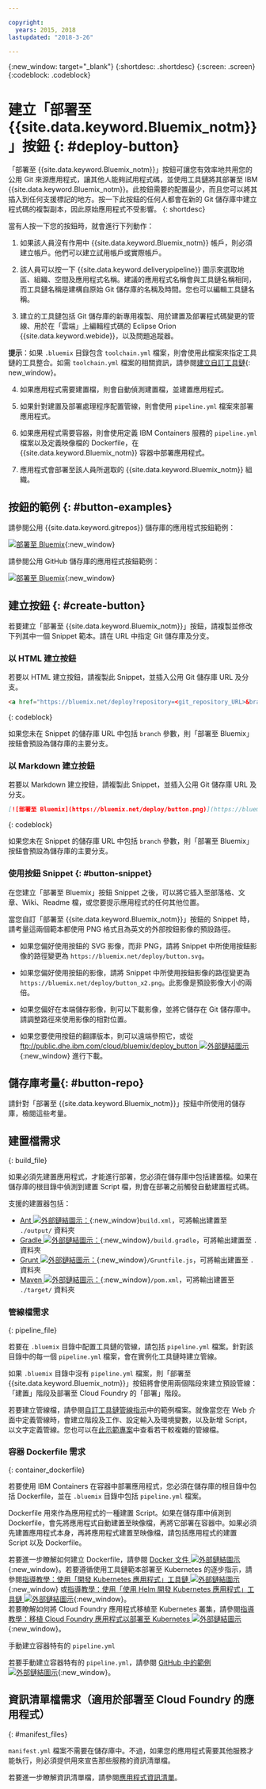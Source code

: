 ```yaml
---

copyright:
  years: 2015, 2018
lastupdated: "2018-3-26"

---
```


{:new_window: target="_blank"}
{:shortdesc: .shortdesc}
{:screen: .screen}
{:codeblock: .codeblock}


# 建立「部署至 {{site.data.keyword.Bluemix_notm}}」按鈕 {: #deploy-button}

「部署至 {{site.data.keyword.Bluemix_notm}}」按鈕可讓您有效率地共用您的公用 Git 來源應用程式，讓其他人能夠試用程式碼，並使用工具鏈將其部署至 IBM {{site.data.keyword.Bluemix_notm}}。此按鈕需要的配置最少，而且您可以將其插入到任何支援標記的地方。按一下此按鈕的任何人都會在新的 Git 儲存庫中建立程式碼的複製副本，因此原始應用程式不受影響。
{: shortdesc}

當有人按一下您的按鈕時，就會進行下列動作：

1. 如果該人員沒有作用中 {{site.data.keyword.Bluemix_notm}} 帳戶，則必須建立帳戶。他們可以建立試用帳戶或實際帳戶。

2. 該人員可以按一下 {{site.data.keyword.deliverypipeline}} 圖示來選取地區、組織、空間及應用程式名稱。建議的應用程式名稱會與工具鏈名稱相同，而工具鏈名稱是建構自原始 Git 儲存庫的名稱及時間。您也可以編輯工具鏈名稱。

3. 建立的工具鏈包括 Git 儲存庫的新專用複製、用於建置及部署程式碼變更的管線、用於在「雲端」上編輯程式碼的 Eclipse Orion {{site.data.keyword.webide}}，以及問題追蹤器。

  **提示**：如果 `.bluemix` 目錄包含 `toolchain.yml` 檔案，則會使用此檔案來指定工具鏈的工具整合。如需 `toolchain.yml` 檔案的相關資訊，請參閱[建立自訂工具鏈](/docs/services/ContinuousDelivery/toolchains_custom.html#toolchains_custom){: new_window}。

4. 如果應用程式需要建置檔，則會自動偵測建置檔，並建置應用程式。

5. 如果針對建置及部署處理程序配置管線，則會使用 `pipeline.yml` 檔案來部署應用程式。

6. 如果應用程式需要容器，則會使用定義 IBM Containers 服務的 `pipeline.yml` 檔案以及定義映像檔的 Dockerfile，在 {{site.data.keyword.Bluemix_notm}} 容器中部署應用程式。

7. 應用程式會部署至該人員所選取的 {{site.data.keyword.Bluemix_notm}} 組織。

## 按鈕的範例 {: #button-examples}

請參閱公用 {{site.data.keyword.gitrepos}} 儲存庫的應用程式按鈕範例：

[![部署至 Bluemix](https://bluemix.net/deploy/button.png)](https://bluemix.net/deploy?repository=https://git.ng.bluemix.net/idsorg/sample-java-cloudant){:new_window}

請參閱公用 GitHub 儲存庫的應用程式按鈕範例：

[![部署至 Bluemix](https://bluemix.net/deploy/button.png)](https://bluemix.net/deploy?repository=https://github.com/open-toolchain/starfighter){:new_window}

## 建立按鈕 {: #create-button}

若要建立「部署至 {{site.data.keyword.Bluemix_notm}}」按鈕，請複製並修改下列其中一個 Snippet 範本。請在 URL 中指定 Git 儲存庫及分支。

### 以 HTML 建立按鈕

若要以 HTML 建立按鈕，請複製此 Snippet，並插入公用 Git 儲存庫 URL 及分支。

```HTML
<a href="https://bluemix.net/deploy?repository=<git_repository_URL>&branch=<git_branch>"><img src="https://bluemix.net/deploy/button.png" alt="部署至 Bluemix"></a>
```
{: codeblock}

如果您未在 Snippet 的儲存庫 URL 中包括 `branch` 參數，則「部署至 Bluemix」按鈕會預設為儲存庫的主要分支。

### 以 Markdown 建立按鈕

若要以 Markdown 建立按鈕，請複製此 Snippet，並插入公用 Git 儲存庫 URL 及分支。

```Markdown
[![部署至 Bluemix](https://bluemix.net/deploy/button.png)](https://bluemix.net/deploy?repository=<git_repository_URL>&branch=<git_branch>)
```
{: codeblock}

如果您未在 Snippet 的儲存庫 URL 中包括 `branch` 參數，則「部署至 Bluemix」按鈕會預設為儲存庫的主要分支。

### 使用按鈕 Snippet {: #button-snippet}

在您建立「部署至 Bluemix」按鈕 Snippet 之後，可以將它插入至部落格、文章、Wiki、Readme 檔，或您要提示應用程式的任何其他位置。

當您自訂「部署至 {{site.data.keyword.Bluemix_notm}}」按鈕的 Snippet 時，請考量這兩個範本都使用 PNG 格式且為英文的外部按鈕影像的預設路徑。

* 如果您偏好使用按鈕的 SVG 影像，而非 PNG，請將 Snippet 中所使用按鈕影像的路徑變更為 `https://bluemix.net/deploy/button.svg`。

* 如果您偏好使用按鈕的影像，請將 Snippet 中所使用按鈕影像的路徑變更為 `https://bluemix.net/deploy/button_x2.png`。此影像是預設影像大小的兩倍。

* 如果您偏好在本端儲存影像，則可以下載影像，並將它儲存在 Git 儲存庫中。請調整路徑來使用影像的相對位置。

* 如果您要使用按鈕的翻譯版本，則可以遠端參照它，或從 [ftp://public.dhe.ibm.com/cloud/bluemix/deploy_button ![外部鏈結圖示](../../icons/launch-glyph.svg "外部鏈結圖示")](ftp://public.dhe.ibm.com/cloud/bluemix/deploy_button){:new_window} 進行下載。

## 儲存庫考量{: #button-repo}

請針對「部署至 {{site.data.keyword.Bluemix_notm}}」按鈕中所使用的儲存庫，檢閱這些考量。


## 建置檔需求
{: build_file}

如果必須先建置應用程式，才能進行部署，您必須在儲存庫中包括建置檔。如果在儲存庫的根目錄中偵測到建置 Script 檔，則會在部署之前觸發自動建置程式碼。

支援的建置器包括：

* [Ant ![外部鏈結圖示](../../icons/launch-glyph.svg "外部鏈結圖示")：](http://ant.apache.org/manual/using.html){:new_window}`build.xml`，可將輸出建置至 `./output/` 資料夾
* [Gradle ![外部鏈結圖示](../../icons/launch-glyph.svg "外部鏈結圖示")：](http://docs.cloudfoundry.org/buildpacks/java/build-tool-int.html#gradle){:new_window}`/build.gradle`，可將輸出建置至 `.` 資料夾
* [Grunt ![外部鏈結圖示](../../icons/launch-glyph.svg "外部鏈結圖示")：](http://gruntjs.com/getting-started#the-gruntfile){:new_window}`/Gruntfile.js`，可將輸出建置至 `.` 資料夾
* [Maven ![外部鏈結圖示](../../icons/launch-glyph.svg "外部鏈結圖示")：](http://docs.cloudfoundry.org/buildpacks/java/build-tool-int.html#maven){:new_window}`/pom.xml`，可將輸出建置至 `./target/` 資料夾

### 管線檔需求
{: pipeline_file}

若要在 `.bluemix` 目錄中配置工具鏈的管線，請包括 `pipeline.yml` 檔案。針對該目錄中的每一個 `pipeline.yml` 檔案，會在實例化工具鏈時建立管線。

如果 `.bluemix` 目錄中沒有 `pipeline.yml` 檔案，則「部署至 {{site.data.keyword.Bluemix_notm}}」按鈕將會使用兩個階段來建立預設管線：「建置」階段及部署至 Cloud Foundry 的「部署」階段。

若要建立管線檔，請參閱[自訂工具鏈管線指示](toolchains_custom.html#toolchains_custom_pipeline_yml)中的範例檔案。就像當您在 Web 介面中定義管線時，會建立階段及工作、設定輸入及環境變數，以及新增 Script，以文字定義管線。您也可以在[此示範專案](https://github.com/open-toolchain/toolchain-demo/tree/master/.bluemix)中查看若干較複雜的管線檔。

### 容器 Dockerfile 需求
{: container_dockerfile}

若要使用 IBM Containers 在容器中部署應用程式，您必須在儲存庫的根目錄中包括 Dockerfile，並在 `.bluemix` 目錄中包括 `pipeline.yml` 檔案。

Dockerfile 用來作為應用程式的一種建置 Script。如果在儲存庫中偵測到 Dockerfile，會先將應用程式自動建置至映像檔，再將它部署在容器中。如果必須先建置應用程式本身，再將應用程式建置至映像檔，請包括應用程式的建置 Script 以及 Dockerfile。

若要進一步瞭解如何建立 Dockerfile，請參閱 [Docker 文件 ![外部鏈結圖示](../../icons/launch-glyph.svg "外部鏈結圖示")](https://docs.docker.com/reference/builder/){:new_window}。若要遵循使用工具鏈範本部署至 Kubernetes 的逐步指示，請參閱[指導教學：使用「開發 Kubernetes 應用程式」工具鏈 ![外部鏈結圖示](../../icons/launch-glyph.svg "外部鏈結圖示")](https://www.ibm.com/cloud/garage/tutorials/use-develop-kubernetes-app-toolchain?task=0){:new_window} 或[指導教學：使用「使用 Helm 開發 Kubernetes 應用程式」工具鏈 ![外部鏈結圖示](../../icons/launch-glyph.svg "外部鏈結圖示")](https://www.ibm.com/cloud/garage/tutorials/use-develop-kubernetes-app-with-helm-toolchain?task=0){:new_window}。  
若要瞭解如何將 Cloud Foundry 應用程式移植至 Kubernetes 叢集，請參閱[指導教學：移植 Cloud Foundry 應用程式以部署至 Kubernetes ![外部鏈結圖示](../../icons/launch-glyph.svg "外部鏈結圖示")](https://www.ibm.com/cloud/garage/tutorials/port-an-app-from-cf-to-kubernetes-in-a-toolchain?task=0){:new_window}。  

手動建立容器特有的 `pipeline.yml`

若要手動建立容器特有的 `pipeline.yml`，請參閱 [GitHub 中的範例 ![外部鏈結圖示](../../icons/launch-glyph.svg "外部鏈結圖示")](https://github.com/Puquios/){:new_window}。

## 資訊清單檔需求（適用於部署至 Cloud Foundry 的應用程式）
{: #manifest_files}

`manifest.yml` 檔案不需要在儲存庫中。不過，如果您的應用程式需要其他服務才能執行，則必須提供用來宣告那些服務的資訊清單檔。

若要進一步瞭解資訊清單檔，請參閱[應用程式資訊清單](/docs/cfapps/depapps.html#appmanifest)。
